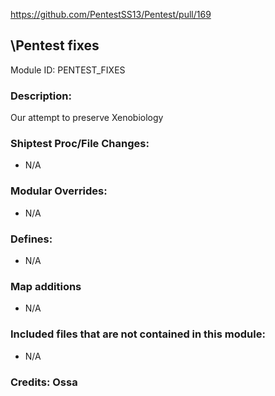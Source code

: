 <!-- This should be copy-pasted into the root of your module folder as readme.md -->

https://github.com/PentestSS13/Pentest/pull/169<!--PR Number-->

## \Pentest fixes<!--Title of your addition.-->

Module ID: PENTEST_FIXES<!-- Uppercase, UNDERSCORE_CONNECTED name of your module, that you use to mark files. This is so people can case-sensitive search for your edits, if any. -->

### Description:

Our attempt to preserve Xenobiology
### Shiptest Proc/File Changes:

- N/A
<!-- If you edited any core procs, you should list them here. You should specify the files and procs you changed.
E.g:
- `code/modules/mob/living.dm`: `proc/overriden_proc`, `var/overriden_var`
-->

### Modular Overrides:

- N/A
<!-- If you added a new modular override (file or code-wise) for your module, you should list it here. Code files should specify what procs they changed, in case of multiple modules using the same file.
E.g:
- `modular_pentest/master_files/sound/my_cool_sound.ogg`
- `modular_pentest/master_files/code/my_modular_override.dm`: `proc/overriden_proc`, `var/overriden_var`
-->

### Defines:

- N/A
<!-- If you needed to add any defines, mention the files you added those defines in, along with the name of the defines. -->
### Map additions
- N/A
<!-- If you have any map changes they go into the zmap folder, please post the name of the file here-->
### Included files that are not contained in this module:

- N/A
<!-- Likewise, be it a non-modular file or a modular one that's not contained within the folder belonging to this specific module, it should be mentioned here. Good examples are icons or sounds that are used between multiple modules, or other such edge-cases. -->

### Credits: Ossa

<!-- Here go the credits to you, dear coder, and in case of collaborative work or ports, credits to the original source of the code. -->
